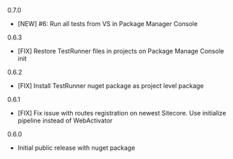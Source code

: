 ﻿0.7.0
* [NEW] #6: Run all tests from VS in Package Manager Console

0.6.3
* [FIX] Restore TestRunner files in projects on Package Manage Console init

0.6.2
* [FIX] Install TestRunner nuget package as project level package

0.6.1
* [FIX] Fix issue with routes registration on newest Sitecore. Use initialize pipeline instead of WebActivator

0.6.0
* Initial public release with nuget package